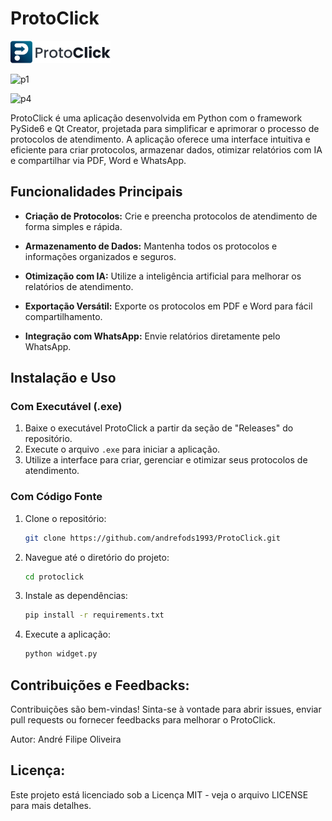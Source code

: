 # ProtoClick

![ProtoClick Logo](https://github.com/andrefods1993/ProtoClick/blob/main/assets/icons/logo_protoclick.png?raw=true)

![p1](https://github.com/andrefods1993/ProtoClick/assets/132412680/d41e962c-a3c2-4463-bff0-d4fbe82f1e76)

![p4](https://github.com/andrefods1993/ProtoClick/assets/132412680/89687bed-1057-4327-83d2-1cf9960c0d3c)


ProtoClick é uma aplicação desenvolvida em Python com o framework PySide6 e Qt Creator, projetada para simplificar e aprimorar o processo de protocolos de atendimento. A aplicação oferece uma interface intuitiva e eficiente para criar protocolos, armazenar dados, otimizar relatórios com IA e compartilhar via PDF, Word e WhatsApp.

## Funcionalidades Principais

- **Criação de Protocolos:** Crie e preencha protocolos de atendimento de forma simples e rápida.
  
- **Armazenamento de Dados:** Mantenha todos os protocolos e informações organizados e seguros.
  
- **Otimização com IA:** Utilize a inteligência artificial para melhorar os relatórios de atendimento.
  
- **Exportação Versátil:** Exporte os protocolos em PDF e Word para fácil compartilhamento.
  
- **Integração com WhatsApp:** Envie relatórios diretamente pelo WhatsApp.

## Instalação e Uso

### Com Executável (.exe)

1. Baixe o executável ProtoClick a partir da seção de "Releases" do repositório.
2. Execute o arquivo `.exe` para iniciar a aplicação.
3. Utilize a interface para criar, gerenciar e otimizar seus protocolos de atendimento.

### Com Código Fonte

1. Clone o repositório:
   ```bash
   git clone https://github.com/andrefods1993/ProtoClick.git
   ```
2. Navegue até o diretório do projeto:
   ```bash
   cd protoclick
   ```
3. Instale as dependências:
   ```bash
   pip install -r requirements.txt
   ```
4. Execute a aplicação:
   ```bash
   python widget.py
   ```

## Contribuições e Feedbacks:

Contribuições são bem-vindas! Sinta-se à vontade para abrir issues, enviar pull requests ou fornecer feedbacks para melhorar o ProtoClick.

Autor: André Filipe Oliveira

## Licença:

Este projeto está licenciado sob a Licença MIT - veja o arquivo LICENSE para mais detalhes.
